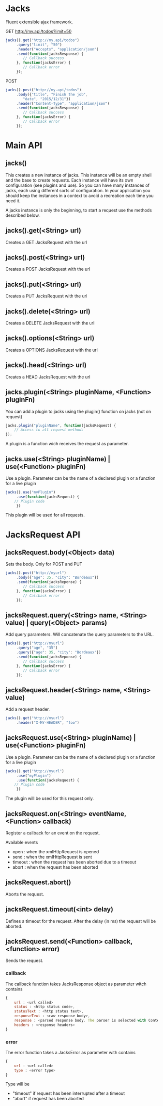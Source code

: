 # Jacks
Fluent extensible ajax framework.

GET http://my.api/todos?limit=50
```Javascript
jacks().get("http://my.api/todos")
     .query("limit", "50")
     .header("Accepts", "application/json")
     .send(function(jacksResponse) {
     	// Callback success
     }, function(jacksError) {
     	// Callback error
     });
```

POST 
```Javascript
jacks().post("http://my.api/todos")
     .body({"title", "Finish the job", 
	    "date", "2015/12/31"})
     .header("Content-Type", "application/json")
     .send(function(jacksResponse) {
     	// Callback success
     }, function(jacksError) {
     	// Callback error
     });
```

# Main API
## jacks()
This creates a new instance of jacks. This instance will be an empty shell and the base to create requests. Each instance will have its own configuration (see plugins and use). So you can have many instances of jacks, each using different sorts of configuration. In your application you should keep the instances in a context to avoid a recreation each time you need it.

A jacks instance is only the beginning, to start a request use the methods described below.

## jacks().get(&lt;String&gt; url)
Creates a GET JacksRequest with the url

## jacks().post(&lt;String&gt; url)
Creates a POST JacksRequest with the url

## jacks().put(&lt;String&gt; url)
Creates a PUT JacksRequest with the url

## jacks().delete(&lt;String&gt; url)
Creates a DELETE JacksRequest with the url

## jacks().options(&lt;String&gt; url)
Creates a OPTIONS JacksRequest with the url

## jacks().head(&lt;String&gt; url)
Creates a HEAD JacksRequest with the url

## jacks.plugin(&lt;String&gt; pluginName, &lt;Function&gt; pluginFn)
You can add a plugin to jacks using the plugin() function on jacks (not on request)
```javascript
jacks.plugin("pluginName", function(jacksRequest) {
	// Access to all request methods
});
```
A plugin is a function wich receives the request as parameter.

## jacks.use(&lt;String&gt; pluginName) | use(&lt;Function&gt; pluginFn)
Use a plugin. Parameter can be the name of a declared plugin or a function for a live plugin
```Javascript
jacks().use("myPlugin")
     .use(function(jacksRequest) {
	// Plugin code
     })
```
This plugin will be used for all requests.

# JacksRequest API
## jacksRequest.body(&lt;Object&gt; data)
Sets the body. Only for POST and PUT
```Javascript
jacks().post("http://myurl")
     .body({"age": 35, "city": "Bordeaux"})
     .send(function(jacksReponse) {
     	// Callback success
     }, function(jacksError) {
     	// Callback error
     });
```

## jacksRequest.query(&lt;String&gt; name, &lt;String&gt; value) | query(&lt;Object&gt; params)
Add query parameters. Will concatenate the query parameters to the URL.
```Javascript
jacks().get("http://myurl")
     .query("age", "35")
     .query({"age": 35, "city": "Bordeaux"})
     .send(function(jacksReponse) {
     	// Callback success
     }, function(jacksError) {
     	// Callback error
     });
```

## jacksRequest.header(&lt;String&gt; name, &lt;String&gt; value)
Add a request header.
```Javascript
jacks().get("http://myurl")
     .header("X-MY-HEADER", "foo")
```

## jacksRequest.use(&lt;String&gt; pluginName) | use(&lt;Function&gt; pluginFn)
Use a plugin. Parameter can be the name of a declared plugin or a function for a live plugin
```Javascript
jacks().get("http://myurl")
     .use("myPlugin")
     .use(function(jacksRequest) {
	// Plugin code
     })
```
The plugin will be used for this request only.

## jacksRequest.on(&lt;String&gt; eventName, &lt;Function&gt; callback)
Register a callback for an event on the request.

Available events
* open : when the xmlHttpRequest is opened
* send : when the xmlHttpRequest is sent
* timeout : when the request has been aborted due to a timeout
* abort : when the request has been aborted

## jacksRequest.abort()
Aborts the request.

## jacksRequest.timeout(&lt;int&gt; delay)
Defines a timeout for the request. After the delay (in ms) the request will be aborted.

## jacksRequest.send(&lt;Function&gt; callback, &lt;function&gt; error)
Sends the request.

### callback
The callback function takes JacksResponse object as parameter witch contains
```Javascript
{
	url : <url called>
	status : <http status code>,
	statusText : <http status text>,
	responseText : <raw response body>,
	response : <parsed response body. The parser is selected with Content-Type header. If no parser is found, will contain the raw response body>
	headers : <response headers>
}
```

### error
The error function takes a JacksError as parameter with contains
```Javascript
{
	url : <url called>
	type : <error type>
}
```
Type will be 
 - "timeout" if request has been interrupted after a timeout
 - "abort" if request has been aborted
